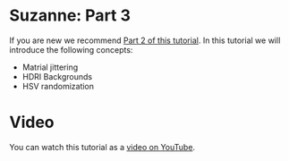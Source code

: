 # Suzanne: Part 3

If you are new we recommend [Part 2 of this tutorial](https://github.com/ZumoLabs/zpy/tree/main/examples/suzanne_2). In this tutorial we will introduce the following concepts:

- Matrial jittering
- HDRI Backgrounds
- HSV randomization

# Video

You can watch this tutorial as a [video on YouTube](https://youtu.be/plbbdRMJwHk).
